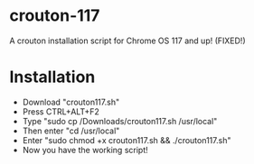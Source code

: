 # crouton-117
A crouton installation script for Chrome OS 117 and up! (FIXED!)
# Installation
* Download "crouton117.sh"
* Press CTRL+ALT+F2
* Type "sudo cp /Downloads/crouton117.sh /usr/local"
* Then enter "cd /usr/local"
* Enter "sudo chmod +x crouton117.sh && ./crouton117.sh"
* Now you have the working script!
